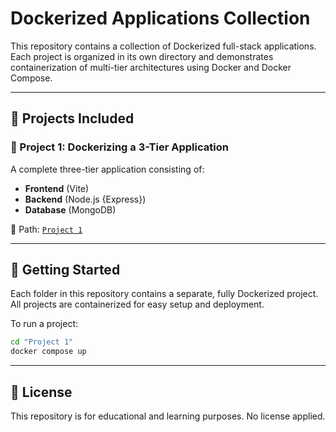# Dockerized Applications Collection

This repository contains a collection of Dockerized full-stack applications. Each project is organized in its own directory and demonstrates containerization of multi-tier architectures using Docker and Docker Compose.

---

## 📁 Projects Included

### 🔹 Project 1: Dockerizing a 3-Tier Application
A complete three-tier application consisting of:
- **Frontend** (Vite)
- **Backend** (Node.js {Express})
- **Database** (MongoDB)

📂 Path: [`Project 1`](./Project%201)

---

## 🚀 Getting Started

Each folder in this repository contains a separate, fully Dockerized project. All projects are containerized for easy setup and deployment.

To run a project:
```bash
cd "Project 1"
docker compose up 
```

---



## 📜 License

This repository is for educational and learning purposes. No license applied.

